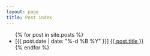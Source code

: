 ```yaml
---
layout: page
title: Post index
---
```


<ul>
  {% for post in site.posts %}
    <li>
     [{{ post.date | date: "%-d %B %Y" }}] <a href="{{ post.url }}">{{ post.title }}</a>
    </li>
  {% endfor %}
</ul>
